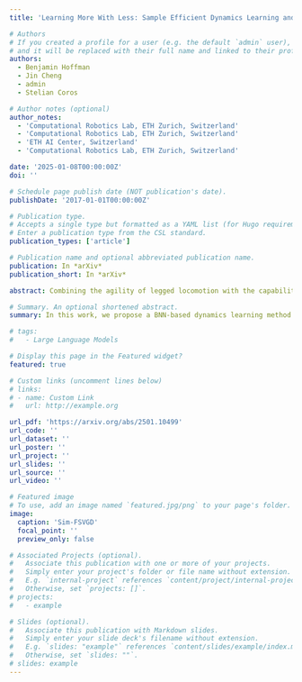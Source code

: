 ```yaml
---
title: 'Learning More With Less: Sample Efficient Dynamics Learning and Model-Based RL for Loco-Manipulation'

# Authors
# If you created a profile for a user (e.g. the default `admin` user), write the username (folder name) here
# and it will be replaced with their full name and linked to their profile.
authors:
  - Benjamin Hoffman
  - Jin Cheng
  - admin
  - Stelian Coros

# Author notes (optional)
author_notes:
  - 'Computational Robotics Lab, ETH Zurich, Switzerland'
  - 'Computational Robotics Lab, ETH Zurich, Switzerland'
  - 'ETH AI Center, Switzerland'
  - 'Computational Robotics Lab, ETH Zurich, Switzerland'

date: '2025-01-08T00:00:00Z'
doi: ''

# Schedule page publish date (NOT publication's date).
publishDate: '2017-01-01T00:00:00Z'

# Publication type.
# Accepts a single type but formatted as a YAML list (for Hugo requirements).
# Enter a publication type from the CSL standard.
publication_types: ['article']

# Publication name and optional abbreviated publication name.
publication: In *arXiv*
publication_short: In *arXiv*

abstract: Combining the agility of legged locomotion with the capabilities of manipulation, loco-manipulation platforms have the potential to perform complex tasks in real-world applications. To this end, state-of-the-art quadrupeds with attached manipulators, such as the Boston Dynamics Spot, have emerged to provide a capable and robust platform. However, both the complexity of loco-manipulation control, as well as the black-box nature of commercial platforms pose challenges for developing accurate dynamics models and control policies. We address these challenges by developing a hand-crafted kinematic model for a quadruped-with-arm platform and, together with recent advances in Bayesian Neural Network (BNN)-based dynamics learning using physical priors, efficiently learn an accurate dynamics model from data. We then derive control policies for loco-manipulation via model-based reinforcement learning (RL). We demonstrate the effectiveness of this approach on hardware using the Boston Dynamics Spot with a manipulator, accurately performing dynamic end-effector trajectory tracking even in low data regimes.

# Summary. An optional shortened abstract.
summary: In this work, we propose a BNN-based dynamics learning method using physical priors for efficient policy learning.

# tags:
#   - Large Language Models

# Display this page in the Featured widget?
featured: true

# Custom links (uncomment lines below)
# links:
# - name: Custom Link
#   url: http://example.org

url_pdf: 'https://arxiv.org/abs/2501.10499'
url_code: ''
url_dataset: ''
url_poster: ''
url_project: ''
url_slides: ''
url_source: ''
url_video: ''

# Featured image
# To use, add an image named `featured.jpg/png` to your page's folder.
image:
  caption: 'Sim-FSVGD'
  focal_point: ''
  preview_only: false

# Associated Projects (optional).
#   Associate this publication with one or more of your projects.
#   Simply enter your project's folder or file name without extension.
#   E.g. `internal-project` references `content/project/internal-project/index.md`.
#   Otherwise, set `projects: []`.
# projects:
#   - example

# Slides (optional).
#   Associate this publication with Markdown slides.
#   Simply enter your slide deck's filename without extension.
#   E.g. `slides: "example"` references `content/slides/example/index.md`.
#   Otherwise, set `slides: ""`.
# slides: example
---
```


<!-- {{% callout note %}}
Click the _Cite_ button above to demo the feature to enable visitors to import publication metadata into their reference management software.
{{% /callout %}}

{{% callout note %}}
Create your slides in Markdown - click the _Slides_ button to check out the example.
{{% /callout %}}

Add the publication's **full text** or **supplementary notes** here. You can use rich formatting such as including [code, math, and images](https://docs.hugoblox.com/content/writing-markdown-latex/). -->
